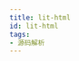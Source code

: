 ```yaml
---
title: lit-html
id: lit-html
tags:
- 源码解析
---
```



<!--stackedit_data:
eyJoaXN0b3J5IjpbLTc4MDc2OTg0NV19
-->